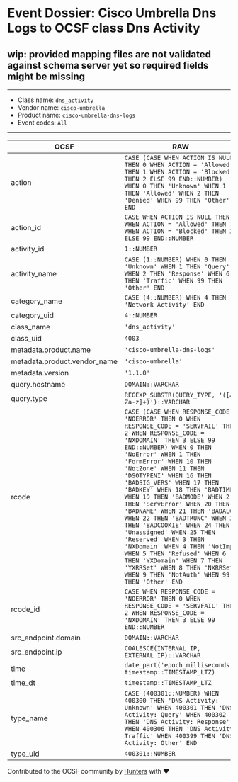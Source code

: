 # Event Dossier: Cisco Umbrella Dns Logs to OCSF class Dns Activity

## wip: provided mapping files are not validated against schema server yet so required fields might be missing
---
* Class name: `dns_activity`
* Vendor name: `cisco-umbrella`
* Product name: `cisco-umbrella-dns-logs`
* Event codes: `All`
---

| OCSF | RAW |
| --- | --- |
| action | ```CASE (CASE WHEN ACTION IS NULL THEN 0 WHEN ACTION = 'Allowed' THEN 1 WHEN ACTION = 'Blocked' THEN 2 ELSE 99 END::NUMBER) WHEN 0 THEN 'Unknown' WHEN 1 THEN 'Allowed' WHEN 2 THEN 'Denied' WHEN 99 THEN 'Other' END``` |
| action_id | ```CASE WHEN ACTION IS NULL THEN 0 WHEN ACTION = 'Allowed' THEN 1 WHEN ACTION = 'Blocked' THEN 2 ELSE 99 END::NUMBER``` |
| activity_id | ```1::NUMBER``` |
| activity_name | ```CASE (1::NUMBER) WHEN 0 THEN 'Unknown' WHEN 1 THEN 'Query' WHEN 2 THEN 'Response' WHEN 6 THEN 'Traffic' WHEN 99 THEN 'Other' END``` |
| category_name | ```CASE (4::NUMBER) WHEN 4 THEN 'Network Activity' END``` |
| category_uid | ```4::NUMBER``` |
| class_name | ```'dns_activity'``` |
| class_uid | ```4003``` |
| metadata.product.name | ```'cisco-umbrella-dns-logs'``` |
| metadata.product.vendor_name | ```'cisco-umbrella'``` |
| metadata.version | ```'1.1.0'``` |
| query.hostname | ```DOMAIN::VARCHAR``` |
| query.type | ```REGEXP_SUBSTR(QUERY_TYPE, '([A-Za-z]+)')::VARCHAR``` |
| rcode | ```CASE (CASE WHEN RESPONSE_CODE = 'NOERROR' THEN 0 WHEN RESPONSE_CODE = 'SERVFAIL' THEN 2 WHEN RESPONSE_CODE = 'NXDOMAIN' THEN 3 ELSE 99 END::NUMBER) WHEN 0 THEN 'NoError' WHEN 1 THEN 'FormError' WHEN 10 THEN 'NotZone' WHEN 11 THEN 'DSOTYPENI' WHEN 16 THEN 'BADSIG_VERS' WHEN 17 THEN 'BADKEY' WHEN 18 THEN 'BADTIME' WHEN 19 THEN 'BADMODE' WHEN 2 THEN 'ServError' WHEN 20 THEN 'BADNAME' WHEN 21 THEN 'BADALG' WHEN 22 THEN 'BADTRUNC' WHEN 23 THEN 'BADCOOKIE' WHEN 24 THEN 'Unassigned' WHEN 25 THEN 'Reserved' WHEN 3 THEN 'NXDomain' WHEN 4 THEN 'NotImp' WHEN 5 THEN 'Refused' WHEN 6 THEN 'YXDomain' WHEN 7 THEN 'YXRRSet' WHEN 8 THEN 'NXRRSet' WHEN 9 THEN 'NotAuth' WHEN 99 THEN 'Other' END``` |
| rcode_id | ```CASE WHEN RESPONSE_CODE = 'NOERROR' THEN 0 WHEN RESPONSE_CODE = 'SERVFAIL' THEN 2 WHEN RESPONSE_CODE = 'NXDOMAIN' THEN 3 ELSE 99 END::NUMBER``` |
| src_endpoint.domain | ```DOMAIN::VARCHAR``` |
| src_endpoint.ip | ```COALESCE(INTERNAL_IP, EXTERNAL_IP)::VARCHAR``` |
| time | ```date_part('epoch_milliseconds', timestamp::TIMESTAMP_LTZ)``` |
| time_dt | ```timestamp::TIMESTAMP_LTZ``` |
| type_name | ```CASE (400301::NUMBER) WHEN 400300 THEN 'DNS Activity: Unknown' WHEN 400301 THEN 'DNS Activity: Query' WHEN 400302 THEN 'DNS Activity: Response' WHEN 400306 THEN 'DNS Activity: Traffic' WHEN 400399 THEN 'DNS Activity: Other' END``` |
| type_uid | ```400301::NUMBER``` |

Contributed to the OCSF community by [Hunters](https://www.hunters.security/) with ❤
